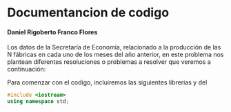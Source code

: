 # Documentancion de codigo

#### Daniel Rigoberto Franco Flores 

Los datos de la Secretaría de Economía, relacionado a la producción de las N fábricas en cada uno de los meses del año anterior, en este problema nos plantean diferentes resoluciones o problemas a resolver que veremos a continuación:

Para comenzar con el codigo, incluiremos las siguientes librerias y del
```cpp
#include <iostream>
using namespace std;
```
<!--stackedit_data:
eyJoaXN0b3J5IjpbLTE0MDEwMjU4NTksLTEwNjg5NDI4MCwtMT
c0NjAyOTI2LC0yMDg4NzQ2NjEyLDI2MzgzNjkwOSw0NzA4MjUw
NzMsLTMzMjQ1NTM2M119
-->